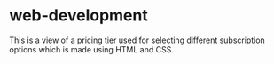 # web-development
This is a view of a pricing tier used for selecting different subscription options which is made using HTML and CSS.
